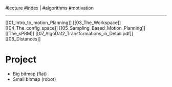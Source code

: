 #lecture #index  |  #algorithms #motivation 

---

[[01_Intro_to_motion_Planning]]
[[03_The_Workspace]]
[[04_The_config_space]]
[[05_Sampling_Based_Motion_Planning]]
[[The_sPRM]]
[[07_AlgoDat2_Transformations_in_Detail.pdf]]
[[08_Distances]]


# Project
- Big bitmap (flat)
- Small bitmap (robot)

